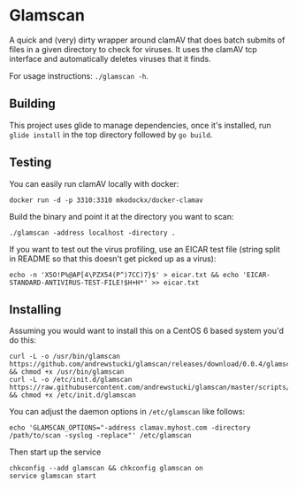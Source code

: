 Glamscan
========

A quick and (very) dirty wrapper around clamAV that does batch submits of files in a given directory to check for viruses. It uses the clamAV tcp interface and automatically deletes viruses that it finds.

For usage instructions: `./glamscan -h`.

Building
--------

This project uses glide to manage dependencies, once it's installed, run `glide install` in the top directory followed by `go build`.

Testing
-------

You can easily run clamAV locally with docker:

    docker run -d -p 3310:3310 mkodockx/docker-clamav

Build the binary and point it at the directory you want to scan:

    ./glamscan -address localhost -directory .

If you want to test out the virus profiling, use an EICAR test file (string split in README so that this doesn't get picked up as a virus):

    echo -n 'X5O!P%@AP[4\PZX54(P^)7CC)7}$' > eicar.txt && echo 'EICAR-STANDARD-ANTIVIRUS-TEST-FILE!$H+H*' >> eicar.txt

Installing
----------

Assuming you would want to install this on a CentOS 6 based system you'd do this:

    curl -L -o /usr/bin/glamscan https://github.com/andrewstucki/glamscan/releases/download/0.0.4/glamscan_linux_amd64 && chmod +x /usr/bin/glamscan
    curl -L -o /etc/init.d/glamscan https://raw.githubusercontent.com/andrewstucki/glamscan/master/scripts/init.d/glamscan && chmod +x /etc/init.d/glamscan

You can adjust the daemon options in `/etc/glamscan` like follows:

    echo 'GLAMSCAN_OPTIONS="-address clamav.myhost.com -directory /path/to/scan -syslog -replace"' /etc/glamscan

Then start up the service

    chkconfig --add glamscan && chkconfig glamscan on
    service glamscan start
